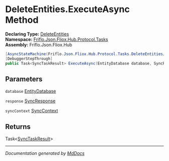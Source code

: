 ﻿<!--  
  <auto-generated>   
    The contents of this file were generated by a tool.  
    Changes to this file may be list if the file is regenerated  
  </auto-generated>   
-->

# DeleteEntities.ExecuteAsync Method

**Declaring Type:** [DeleteEntities](../index.md)  
**Namespace:** [Friflo.Json.Fliox.Hub.Protocol.Tasks](../../index.md)  
**Assembly:** Friflo.Json.Fliox.Hub

```csharp
[AsyncStateMachine(Friflo.Json.Fliox.Hub.Protocol.Tasks.DeleteEntities/<ExecuteAsync>d__12)]
[DebuggerStepThrough]
public Task<SyncTaskResult> ExecuteAsync(EntityDatabase database, SyncResponse response, SyncContext syncContext);
```

## Parameters

`database`  [EntityDatabase](../../../../Host/EntityDatabase/index.md)

`response`  [SyncResponse](../../../SyncResponse/index.md)

`syncContext`  [SyncContext](../../../../Host/SyncContext/index.md)

## Returns

Task\<[SyncTaskResult](../../SyncTaskResult/index.md)\>

___

*Documentation generated by [MdDocs](https://github.com/ap0llo/mddocs)*
